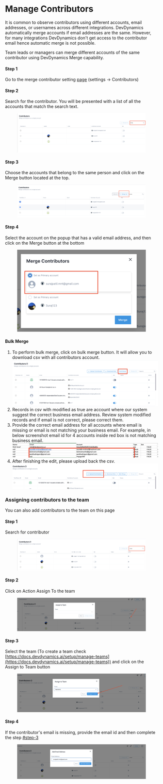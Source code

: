 # Manage Contributors

It is common to observe contributors using different accounts, email addresses, or usernames across different integrations. DevDynamics automatically merge accounts if email addresses are the same. However, for many integrations DevDynamics don't get access to the contributor email hence automatic merge is not possible.&#x20;

Team leads or managers can merge different accounts of the same contributor using DevDynamics Merge capability.

#### Step 1

Go to the merge contributor setting [page](https://app.devdynamics.ai/settings/contributors) (settings -> Contributors)



#### Step 2&#x20;

Search for the contributor. You will be presented with a list of all the accounts that match the search text.

<figure><img src="../.gitbook/assets/Screenshot 2023-06-24 at 5.12.11 PM.png" alt=""><figcaption></figcaption></figure>

#### Step 3

Choose the accounts that belong to the same person and click on the Merge button located at the top.

<figure><img src="../.gitbook/assets/Screenshot 2023-06-24 at 5.16.21 PM.png" alt=""><figcaption></figcaption></figure>

#### Step 4

Select the account on the popup that has a valid email address, and then click on the Merge button at the bottom

<figure><img src="../.gitbook/assets/Screenshot 2023-06-24 at 5.20.04 PM.png" alt=""><figcaption></figcaption></figure>

#### Bulk Merge

1. To perform bulk merge, click on bulk merge button. It will allow you to download csv with all contributors account. ![](<../.gitbook/assets/Screenshot 2024-05-22 at 11.21.27 AM.png>)
2. Records in csv with modified as true are account where our system suggest the correct business email address. Review system modified records and if email is not correct, please correct them.&#x20;
3. Provide the correct email address for all accounts where email is missing or email is not matching your business email.  For example, in below screenshot email id for 4 accounts inside red box is not matching business email. ![](<../.gitbook/assets/Screenshot 2024-05-22 at 11.28.41 AM.png>)
4. After finishing the edit, please upload back the csv. ![](<../.gitbook/assets/Screenshot 2024-05-22 at 11.31.17 AM.png>)



### Assigning contributors to the team

You can also add contributors to the team on this page



#### Step 1

Search for contributor&#x20;

<figure><img src="../.gitbook/assets/Screenshot 2023-07-26 at 12.04.30 PM.png" alt=""><figcaption></figcaption></figure>

#### Step 2

Click on Action Assign To the team

<figure><img src="../.gitbook/assets/Screenshot 2023-07-26 at 12.03.10 PM.png" alt=""><figcaption></figcaption></figure>

#### Step 3

Select the team (To create a team check [https://docs.devdynamics.ai/setup/manage-teams](https://docs.devdynamics.ai/setup/manage-teams)) and click on the Assign to Team button

<figure><img src="../.gitbook/assets/Screenshot 2023-07-26 at 12.09.41 PM.png" alt=""><figcaption></figcaption></figure>

#### Step 4

If the contributor's email is missing, provide the email id and then complete the step [#step-3](manage-contributors.md#step-3 "mention")

<figure><img src="../.gitbook/assets/Screenshot 2023-07-26 at 12.10.55 PM.png" alt=""><figcaption></figcaption></figure>

